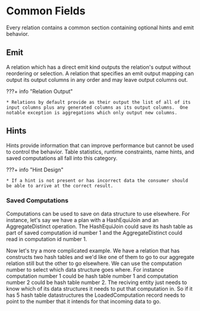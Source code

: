 # Common Fields

Every relation contains a common section containing optional hints and emit behavior.


## Emit

A relation which has a direct emit kind outputs the relation's output without reordering or selection.  A relation that specifies an emit output mapping can output its output columns in any order and may leave output columns out.

???+ info "Relation Output"

    * Relations by default provide as their output the list of all of its input columns plus any generated columns as its output columns.  One notable exception is aggregations which only output new columns.


## Hints

Hints provide information that can improve performance but cannot be used to control the behavior.  Table statistics, runtime constraints, name hints, and saved computations all fall into this category.

???+ info "Hint Design"

    * If a hint is not present or has incorrect data the consumer should be able to arrive at the correct result.


### Saved Computations

Computations can be used to save on data structure to use elsewhere.  For instance, let's say we have a plan with a HashEquiJoin and an AggregateDistinct operation.  The HashEquiJoin could save its hash table as part of saved computation id number 1 and the AggregateDistinct could read in computation id number 1.

Now let's try a more complicated example.  We have a relation that has constructs two hash tables and we'd like one of them to go to our aggregate relation still but the other to go elsewhere.  We can use the computation number to select which data structure goes where.  For instance computation number 1 could be hash table number 1 and computation number 2 could be hash table number 2.  The reciving entity just needs to know which of its data structures it needs to put that computation in.  So if it has 5 hash table datastructures the LoadedComputation record needs to point to the number that it intends for that incoming data to go.
